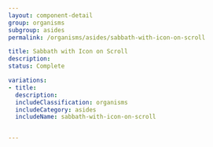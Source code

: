 ```yaml
---
layout: component-detail
group: organisms
subgroup: asides
permalink: /organisms/asides/sabbath-with-icon-on-scroll

title: Sabbath with Icon on Scroll
description:
status: Complete

variations:
- title:
  description:
  includeClassification: organisms
  includeCategory: asides
  includeName: sabbath-with-icon-on-scroll


---
```

